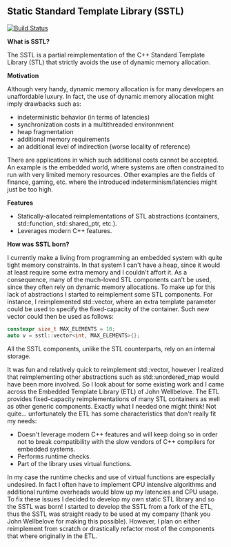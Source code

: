 Static Standard Template Library (SSTL)
-------------------------
[![Build Status](https://travis-ci.org/rukkal/static-stl.svg)](https://travis-ci.org/rukkal/static-stl)

**What is SSTL?**

The SSTL is a partial reimplementation of the C++ Standard Template Library (STL) that strictly avoids the use of dynamic memory allocation.

**Motivation**

Although very handy, dynamic memory allocation is for many developers an unaffordable luxury. In fact, the use of dynamic memory allocation might imply drawbacks such as:
- indeterministic behavior (in terms of latencies)
- synchronization costs in a multithreaded environmnent
- heap fragmentation
- additional memory requirements
- an additional level of indirection (worse locality of reference)

There are applications in which such additional costs cannot be accepted. An example is the embedded world, where systems are often constrained to run with very limited memory resources. Other examples are the fields of finance, gaming, etc. where the introduced indeterminism/latencies might just be too high.

**Features** 

- Statically-allocated reimplementations of STL abstractions (containers, std::function, std::shared_ptr, etc.).
- Leverages modern C++ features.

**How was SSTL born?**

I currently make a living from programming an embedded system with quite tight memory constraints. In that system I can't have a heap, since it would at least require some extra memory and I couldn't affort it. As a consequence, many of the much-loved STL components can't be used, since they often rely on dynamic memory allocations. To make up for this lack of abstractions I started to reimplement some STL components. For instance, I reimplemented std::vector, where an extra template parameter could be used to specify the fixed-capacity of the container. Such new vector could then be used as follows:
```c++
constexpr size_t MAX_ELEMENTS = 10;
auto v = sstl::vector<int, MAX_ELEMENTS>{};
```
All the SSTL components, unlike the STL counterparts, rely on an internal storage.

It was fun and relatively quick to reimplement std::vector, however I realized that reimplementing other abstractions such as std::unordered_map would have been more involved. So I look about for some existing work and I came across the Embedded Template Library (ETL) of John Wellbelove. The ETL provides fixed-capacity reimplementations of many STL containers as well as other generic components. Exactly what I needed one might think! Not quite... unfortunately the ETL has some characteristics that don't really fit my needs:
- Doesn't leverage modern C++ features and will keep doing so in order not to break compatibility with the slow vendors of C++ compilers for embedded systems.
- Performs runtime checks.
- Part of the library uses virtual functions.

In my case the runtime checks and use of virtual functions are especially undesired. In fact I often have to implement CPU intensive algorithms and additional runtime overheads would blow up my latencies and CPU usage. To fix these issues I decided to develop my own static STL library and so the SSTL was born! I started to develop the SSTL from a fork of the ETL, thus the SSTL was straight ready to be used at my company (thank you John Wellbelove for making this possible). However, I plan on either reimplement from scratch or drastically refactor most of the components that where originally in the ETL.

